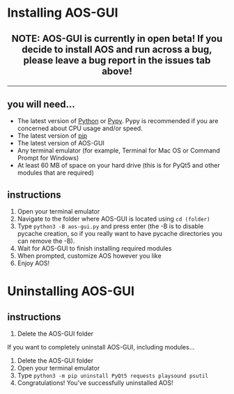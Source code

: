 # Installing AOS-GUI

<h2 align="center">NOTE: AOS-GUI is currently in open beta! If you decide to install AOS and run across a bug, please leave a bug report in the issues tab above!

<hr>

## you will need...

- The latest version of [Python](https://python.org/downloads/) or [Pypy](https://www.pypy.org/download.html). Pypy is recommended if you are concerned about CPU usage and/or speed.
- The latest version of [pip](https://pip.pypa.io/en/stable/installation/)
- The latest version of AOS-GUI
- Any terminal emulator (for example, Terminal for Mac OS or Command Prompt for Windows)
- At least 60 MB of space on your hard drive (this is for PyQt5 and other modules that are required)

## instructions

1. Open your terminal emulator
2. Navigate to the folder where AOS-GUI is located using `cd (folder)`
3. Type `python3 -B aos-gui.py` and press enter (the -B is to disable pycache creation, so if you really want to have pycache directories you can remove the -B).
4. Wait for AOS-GUI to finish installing required modules
5. When prompted, customize AOS however you like
6. Enjoy AOS!

# Uninstalling AOS-GUI

## instructions

1. Delete the AOS-GUI folder

If you want to completely uninstall AOS-GUI, including modules...

1. Delete the AOS-GUI folder
2. Open your terminal emulator
3. Type `python3 -m pip uninstall PyQt5 requests playsound psutil`
4. Congratulations! You've successfully uninstalled AOS!